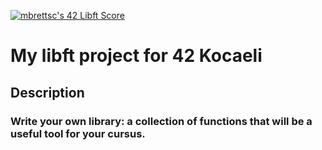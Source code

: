 <a href="https://github.com/JaeSeoKim/badge42"><img src="https://badge42.vercel.app/api/v2/cl8vu6qy400210glbg0qg34io/project/2818205" alt="mbrettsc's 42 Libft Score" /></a>
# My libft project for 42 Kocaeli
## Description
### Write your own library: a collection of functions that will be a useful tool for your cursus.
